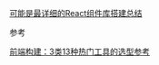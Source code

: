 [可能是最详细的React组件库搭建总结](https://www.jianshu.com/p/928938cf2f93)


参考

[前端构建：3类13种热门工具的选型参考](https://segmentfault.com/a/1190000017183743)